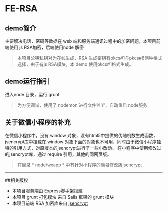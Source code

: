 # FE-RSA

## demo简介
主要解决电话，密码等数据在 web 端和服务端通讯过程中的加密问题，本项目前端使用 js RSA加密，后端使用node 解密

> 本项目公钥私钥对为在线生成，RSA 生成密钥有pkcs#1与pkcs#8两种格式选择，由于有js RSA模块，本 demo 使用pkcs#1格式生成。


## demo运行指引
进入node 目录，运行 grunt

> 为方便调试，使用了 nodemon 进行文件监听，自动重启 node服务


## 关于微信小程序的补充
在微信小程序中，没有 window 对象，没有html5中提供的伪随机数生成函数，jsencrypt库中挂载在 window 对象下面的对象也不可用，同时由于微信小程序独特的引用方式，对原版本的jsencrypt进行了一些小改动。
在小程序中使用修改过的jsencrypt库，通过 require 引用，其他的同网页版。

> 在目录 * node/wxapp * 中有针对小程序的简易修改版jsencrypt

***

##相关版权
- 本项目服务端由 Express脚手架搭建  
- 本项目 grunt 打包模块  来自 Sails 框架的 grunt 模块  
- 本项目前端 RSA 加密库来自  [jsencrypt](https://github.com/travist/jsencrypt)  


